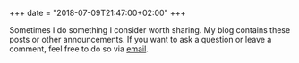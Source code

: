 +++
date = "2018-07-09T21:47:00+02:00"
+++

Sometimes I do something I consider worth sharing. My blog contains
these posts or other announcements. If you want to ask a question or
leave a comment, feel free to do so via
[email](mailto:hjdskes@gmail.com).


